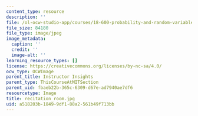 ```yaml
---
content_type: resource
description: ''
file: /ol-ocw-studio-app/courses/18-600-probability-and-random-variables-fall-2019/a518203b18499df188a2561b49f713bb_recitation_room.jpg
file_size: 84180
file_type: image/jpeg
image_metadata:
  caption: ''
  credit: ''
  image-alt: ''
learning_resource_types: []
license: https://creativecommons.org/licenses/by-nc-sa/4.0/
ocw_type: OCWImage
parent_title: Instructor Insights
parent_type: ThisCourseAtMITSection
parent_uid: fbaeb22b-365c-6309-d67e-ad7940ae7df6
resourcetype: Image
title: recitation_room.jpg
uid: a518203b-1849-9df1-88a2-561b49f713bb
---
```

